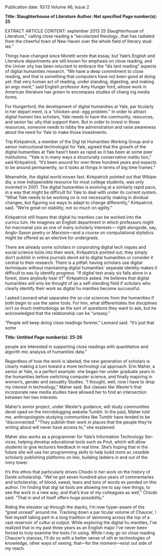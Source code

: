 Publication date: 10/13
Volume 46, Issue 2

**Title: Slaughterhouse of Literature**
**Author: Not specified**
**Page number(s): 25**

EXTRACT ARTICLE CONTENT:
september 2013
25
Slaughterhouse of Literature,” calling close 
reading a “secularized theology…that has 
radiated from the cheerful town of New 
Haven over the whole field of literary stud­
ies.”

Things have changed since Moretti 
wrote that essay, but Yale’s English and 
Literature departments are still known for 
emphasis on close reading, and the Univer­
sity has been reluctant to embrace the “dis­
tant reading” aspects of digital humanities 
research. “We have a deep commitment to 
close reading, and that is something that 
computers have not been good at doing 
yet: that very human act of reading, under­
standing, digesting, and making an argu­
ment,” said English professor Amy Hunger­
ford, whose work in American literature 
has grown to encompass studies of chang­
ing media forms.

For Hungerford, the 
development of digital 
humanities at Yale, par­
ticularly in her depart­
ment, is a “chicken-and-
egg problem.” In order to 
attract digital humani­
ties scholars, Yale needs 
to have the community, 
resources, and senior fac­
ulty that support them. 
But in order to invest in those resources, 
someone needs to lobby the administration 
and raise awareness about the need for 
Yale to make those investments. 

Trip Kirkpatrick, a member of the Digi­
tal Humanities Working Group and a senior 
instructional technologist for Yale, agreed 
that the growth of the digital humanities 
at Yale hasn’t been as rapid as it has been 
at some peer institutions. “Yale is in many 
ways a structurally conservative institu­
tion,” said Kirkpatrick. “It’s been around for 
over three hundred years and expects to be 
around permanently, so it looks at things 
in terms of big time frames.”

Meanwhile, the digital world moves 
fast. Kirkpatrick pointed out that Wikipe­
dia, a now indispensible resource for most 
college students, was only invented in 
2001. The digital humanities is evolving at 
a similarly rapid pace, in a way that might 
be difficult for Yale to deal with under its 
current system. “What Yale needs to be 
working on is not necessarily making in­
dividual changes, but figuring out ways to 
adapt to change differently,” Kirkpatrick 
said. “We’re great on stability, not so much 
on agility.”

Kirkpatrick still hopes that digital hu­
manities can be worked into the curricu­
lum. He imagines an English department 
in which professors might list macroanal­
ysis as one of many scholarly interests—
right alongside, say, Anglo-Saxon poetry or 
Marxism—and a course on computational 
stylistics might be offered as an elective 
for undergrads.

There are already some scholars in­
corporating digital tech­
niques and social science 
tools into their work, 
Kirkpatrick pointed out; 
they simply don’t publish 
in online journals devot­
ed to digital humanities 
or consider it central to 
their research. There is 
a pitfall: having scholars 
use digital techniques 
without maintaining digital humanities’ 
separate identity makes it difficult to eas­
ily identify progress. “If digital text analy­
sis falls alone in a forest, does anybody hear 
it?” Kirkpatrick asked. He believes that 
digital humanities will only be thought 
of as a self-standing field if scholars who 
clearly identify their work as digital hu­
manities become successful.

I asked Leonard what separates the so­
cial sciences from the humanities if both 
begin to use the same tools. For him, what 
differentiates the disciplines isn’t so much 
methodology as the sort of questions they 
want to ask, but he acknowledged that the 
relationship can be “uneasy.”

“People will keep doing close readings 
forever,” Leonard said. “It’s just that some


**Title:  Untitled**
**Page number(s): 25-26**

people are interested in supporting close 
readings with quantitative and algorith­
mic analysis of humanities data.”

Regardless of how the work is labeled, 
the new generation of scholars is clearly 
making a turn toward a more technologi­
cal approach. Erin Maher, a senior at Yale, 
is a perfect example: she began her under­
graduate years in the humanities before 
switching computer science, and finally 
majoring in women’s, gender and sexuality 
Studies. “I thought, well, now I have to drop 
my interest in technology,” Maher said. But 
classes like Wexler’s that incorporate new 
media studies have allowed her to find an 
intersection between her two interests.

Maher’s senior project, under Wexler’s 
guidance, will study communities devel­
oped on the microblogging website Tumblr. 
In the past, Maher told me, anthropologists 
studying communities like Tumblr have 
tended to be “disconnected.” “They publish 
their work in places that the people they’re 
writing about will never have access to,” 
she explained.

Maher also works as a programmer 
for Yale’s Information Technology Ser­
vices, helping develop educational tools 
such as Pnut, which will allow students to 
give lecturers feedback in real time. She’s 
hoping that in the future she will use her 
programming skills to help build more ac­
cessible scholarly publishing platforms on­
line, building ladders in and out of the ivory 
tower.

It’s this ethos that particularly drives 
Chiodo in her work on the history of Dante 
scholarship. “We’ve got seven hundred-plus 
years of commentaries and scholarship, of 
blood, sweat, tears and tons of words ex­
pended on this author. I’m finding that digi­
tal tools are allowing me to say new things, 
to see the work in a new way, and that’s true 
of my colleagues as well,” Chiodo said. “That 
in and of itself offers huge possibility.” 

Riding the elevator up through the 
stacks, I’m now hyper-aware of the “great 
unread” around me. Tracking down a par­
ticular volume of Chaucer, I feel myself 
taking part in a long tradition of skimming 
across the top of a vast reservoir of cultur­
al output. While exploring the digital hu­
manities, I’ve realized that in my past three 
years as an English major I’ve never been 
forced to truly examine the tools I’m using. 
While I may go on close reading Chaucer’s 
stanzas, I’ll do so with a better sense of oth­
er technologies of knowledge, other ways 
of seeing, that—for the moment—exist out­
side of my reach.